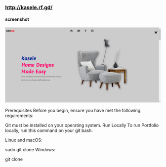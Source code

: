 ### http://kasele.rf.gd/

#### screenshot
<img src="https://raw.githubusercontent.com/jaycode8/Personal-Web-Portfolio/main/src/Components/About/Projects/img/funiture.png" />

Prerequisites
Before you begin, ensure you have met the following requirements:

Git must be installed on your operating system.
Run Locally
To run Portfolio locally, run this command on your git bash:

Linux and macOS:

sudo git clone 
Windows:

git clone 
